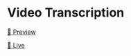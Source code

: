 # Video Transcription

[🎥 Preview](https://www.loom.com/share/26e64786137a47938df998b1a95b8788?sid=bb602f24-9f5d-40ec-8b25-c3e10e406a88)

[🚀 Live](https://judithsanchez.github.io/text-with-translations/)
